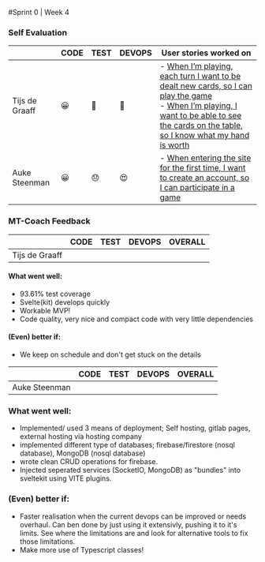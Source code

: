 #Sprint 0 | Week 4

### Self Evaluation

|                | CODE | TEST | DEVOPS | User stories worked on                                                                                                   |
|----------------|------|------|--------|--------------------------------------------------------------------------------------------------------------------------|
| Tijs de Graaff | 😀   | 🤩   | 🏃     | - [When I’m playing, each turn I want to be dealt new cards, so I can play the game](https://gitlab.fdmci.hva.nl/project-se/2122/ivse2/IVSE2-MUCKERS/pokerapp/-/issues/14) <br> - [When I’m playing, I want to be able to see the cards on the table, so I know what my hand is worth](https://gitlab.fdmci.hva.nl/project-se/2122/ivse2/IVSE2-MUCKERS/pokerapp/-/issues/19) |
| Auke Steenman |😀 | 😞|😍| - [When entering the site for the first time, I want to create an account, so I can participate in a game]([link-to-relevant-commit](https://gitlab.fdmci.hva.nl/project-se/2122/ivse2/IVSE2-MUCKERS/pokerapp/-/issues/1)) |

### MT-Coach Feedback

|               | CODE |TEST | DEVOPS   |OVERALL   |
|---------------|------|-----|----------|--------------------|
| Tijs de Graaff  | | | | |

#### What went well:
 - 93.61% test coverage
 - Svelte(kit) develops quickly
 - Workable MVP!
 - Code quality, very nice and compact code with very little dependencies

#### (Even) better if:
- We keep on schedule and don't get stuck on the details


|               | CODE |TEST | DEVOPS   |OVERALL   |
|---------------|------|-----|----------|--------------------|
| Auke Steenman  | | | | |

### What went well:
 - Implemented/ used 3 means of deployment; Self hosting, gitlab pages, external hosting via hosting company
 - implemented different type of databases; firebase/firestore (nosql database), MongoDB (nosql database)
 - wrote clean CRUD operations for firebase.
 - Injected seperated services (SocketIO, MongoDB) as "bundles" into sveltekit using VITE plugins.


### (Even) better if:
- Faster realisation when the current devops can be improved or needs overhaul. Can ben done by just using it extensivly, pushing it to it's limits. See where the limitations are and look for alternative tools to fix those limitations.
- Make more use of Typescript classes!

